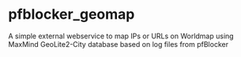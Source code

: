 # pfblocker_geomap
A simple external webservice to map IPs or URLs on Worldmap using MaxMind GeoLite2-City database based on log files from pfBlocker
